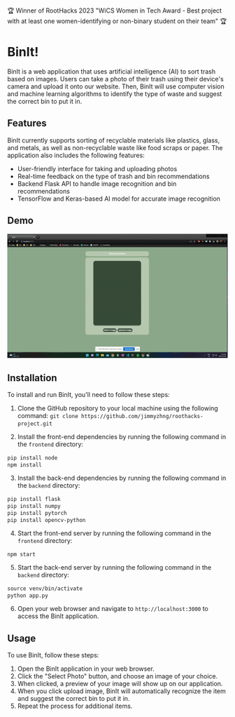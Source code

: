 🏆 Winner of RootHacks 2023 "WiCS Women in Tech Award - Best project with at least one women-identifying or non-binary student on their team" 🏆

# BinIt!

BinIt is a web application that uses artificial intelligence (AI) to sort trash based on images. Users can take a photo of their trash using their device's camera and upload it onto our website. Then, BinIt will use computer vision and machine learning algorithms to identify the type of waste and suggest the correct bin to put it in.

## Features

BinIt currently supports sorting of recyclable materials like plastics, glass, and metals, as well as non-recyclable waste like food scraps or paper. The application also includes the following features:

- User-friendly interface for taking and uploading photos
- Real-time feedback on the type of trash and bin recommendations
- Backend Flask API to handle image recognition and bin recommendations
- TensorFlow and Keras-based AI model for accurate image recognition

## Demo

![Demo](frontend/public/binit-gif-demo.gif)

## Installation

To install and run BinIt, you'll need to follow these steps:

1. Clone the GitHub repository to your local machine using the following command:
   `git clone https://github.com/jimmyzhng/roothacks-project.git`

2. Install the front-end dependencies by running the following command in the `frontend` directory:

```console
pip install node
npm install
```

3. Install the back-end dependencies by running the following command in the `backend` directory:

```console
pip install flask
pip install numpy
pip install pytorch
pip install opencv-python
```

4. Start the front-end server by running the following command in the `frontend` directory:

```console
npm start
```

5. Start the back-end server by running the following command in the `backend` directory:

```console
source venv/bin/activate
python app.py
```

6. Open your web browser and navigate to `http://localhost:3000` to access the BinIt application.

## Usage

To use BinIt, follow these steps:

1. Open the BinIt application in your web browser.
2. Click the "Select Photo" button, and choose an image of your choice.
3. When clicked, a preview of your image will show up on our application.
4. When you click upload image, BinIt will automatically recognize the item and suggest the correct bin to put it in.
5. Repeat the process for additional items.
